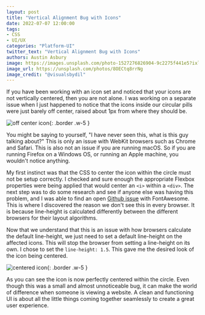 ```yaml
---
layout: post
title: "Vertical Alignment Bug with Icons"
date: 2022-07-07 12:00:00
tags:
- CSS
- UI/UX
categories: "Platform-UI"
twitter_text: "Vertical Alignment Bug with Icons"
authors: Austin Asbury
image: https://images.unsplash.com/photo-1527276826904-9c2275f441e5?ixlib=rb-1.2.1&ixid=MnwxMjA3fDB8MHxwaG90by1wYWdlfHx8fGVufDB8fHx8&auto=format&fit=crop&w=1171&q=80
image_url: https://unsplash.com/photos/8OECtq8rrNg
image_credit: "@visualsbydil"
---
```


If you have been working with an icon set and noticed that your icons are not vertically centered, then you are not alone. I was working on a separate issue when I just happened to notice that the icons inside our circular pills were just barely off center, raised about 1px from where they should be. 

![off center icon](/images/vertical-alignment-bug-with-icons/raised-carrot.png){: .border .w-5 }

You might be saying to yourself, "I have never seen this, what is this guy talking about?" This is only an issue with WebKit browsers such as Chrome and Safari. This is also not an issue if you are running macOS. So if you are running Firefox on a Windows OS, or running an Apple machine, you wouldn't notice anything. 

My first instinct was that the CSS to center the icon within the circle must not be setup correctly. I checked and sure enough the appropriate Flexbox properties were being applied that would center an `<i>` within a `<div>`. The next step was to do some research and see if anyone else was having this problem, and I was able to find an open <a href="https://github.com/FortAwesome/Font-Awesome/issues/16495">Github issue</a> with FontAwesome. This is where I discovered the reason we don't see this in every browser. It is because line-height is calculated differently between the different browsers for their layout algorithms. 

Now that we understand that this is an issue with how browsers calculate the default line-height, we just need to set a default line-height on the affected icons. This will stop the browser from setting a line-height on its own. I chose to set the `line-height: 1.5`. This gave me the desired look of the icon being centered. 

![centered icon](/images/vertical-alignment-bug-with-icons/centered-icon.png){: .border .w-5 }

As you can see the icon is now perfectly centered within the circle. Even though this was a small and almost unnoticeable bug, it can make the world of difference when someone is viewing a website. A clean and functioning UI is about all the little things coming together seamlessly to create a great user experience.
